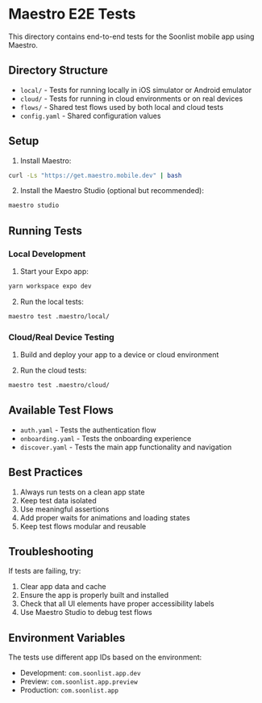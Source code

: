 # Maestro E2E Tests

This directory contains end-to-end tests for the Soonlist mobile app using Maestro.

## Directory Structure

- `local/` - Tests for running locally in iOS simulator or Android emulator
- `cloud/` - Tests for running in cloud environments or on real devices
- `flows/` - Shared test flows used by both local and cloud tests
- `config.yaml` - Shared configuration values

## Setup

1. Install Maestro:

```bash
curl -Ls "https://get.maestro.mobile.dev" | bash
```

2. Install the Maestro Studio (optional but recommended):

```bash
maestro studio
```

## Running Tests

### Local Development

1. Start your Expo app:

```bash
yarn workspace expo dev
```

2. Run the local tests:

```bash
maestro test .maestro/local/
```

### Cloud/Real Device Testing

1. Build and deploy your app to a device or cloud environment

2. Run the cloud tests:

```bash
maestro test .maestro/cloud/
```

## Available Test Flows

- `auth.yaml` - Tests the authentication flow
- `onboarding.yaml` - Tests the onboarding experience
- `discover.yaml` - Tests the main app functionality and navigation

## Best Practices

1. Always run tests on a clean app state
2. Keep test data isolated
3. Use meaningful assertions
4. Add proper waits for animations and loading states
5. Keep test flows modular and reusable

## Troubleshooting

If tests are failing, try:

1. Clear app data and cache
2. Ensure the app is properly built and installed
3. Check that all UI elements have proper accessibility labels
4. Use Maestro Studio to debug test flows

## Environment Variables

The tests use different app IDs based on the environment:

- Development: `com.soonlist.app.dev`
- Preview: `com.soonlist.app.preview`
- Production: `com.soonlist.app`
